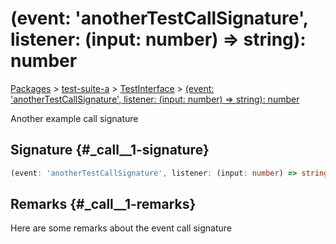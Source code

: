 # (event: 'anotherTestCallSignature', listener: (input: number) => string): number

[Packages](/) > [test-suite-a](/test-suite-a/) > [TestInterface](/test-suite-a/testinterface-interface/) > [(event: 'anotherTestCallSignature', listener: (input: number) => string): number](/test-suite-a/testinterface-interface/_call__1-callsignature)

Another example call signature

## Signature {#\_call\_\_1-signature}

```typescript
(event: 'anotherTestCallSignature', listener: (input: number) => string): number;
```

## Remarks {#\_call\_\_1-remarks}

Here are some remarks about the event call signature
